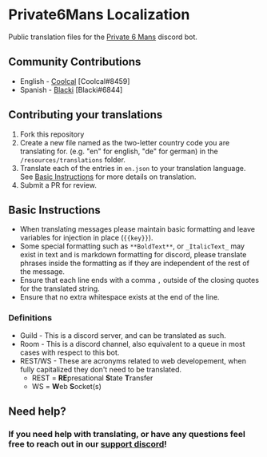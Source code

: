 # Private6Mans Localization
Public translation files for the [Private 6 Mans](https://beta.private6mans.xyz/discord) discord bot.

## Community Contributions
 - English - [Coolcal](https://github.com/coolcalcacol) [Coolcal#8459]
 - Spanish - [Blacki](https://github.com/Blacker2911) [Blacki#6844]

## Contributing your translations
1. Fork this repository
2. Create a new file named as the two-letter country code you are translating for. (e.g. "en" for english, "de" for german) in the `/resources/translations` folder.
3. Translate each of the entries in `en.json` to your translation language. See [Basic Instructions](#basic-instructions) for more details on translation.
5. Submit a PR for review.

## Basic Instructions
* When translating messages please maintain basic formatting and leave variables for injection in place (`{{key}}`).
* Some special formatting such as `**BoldText**`, or `_ItalicText_` may exist in text and is markdown formatting for discord, please translate phrases inside the formatting as if they are independent of the rest of the message.
* Ensure that each line ends with a comma `,` outside of the closing quotes for the translated string.
* Ensure that no extra whitespace exists at the end of the line.

### Definitions
* Guild - This is a discord server, and can be translated as such.
* Room - This is a discord channel, also equivalent to a queue in most cases with respect to this bot.
* REST/WS - These are acronyms related to web developement, when fully capitalized they don't need to be translated.
  * REST = **RE**presational **S**tate **T**ransfer
  * WS = **W**eb **S**ocket(s)

## Need help?
### If you need help with translating, or have any questions feel free to reach out in our **[support discord](https://beta.private6mans.xyz/discord)**!
